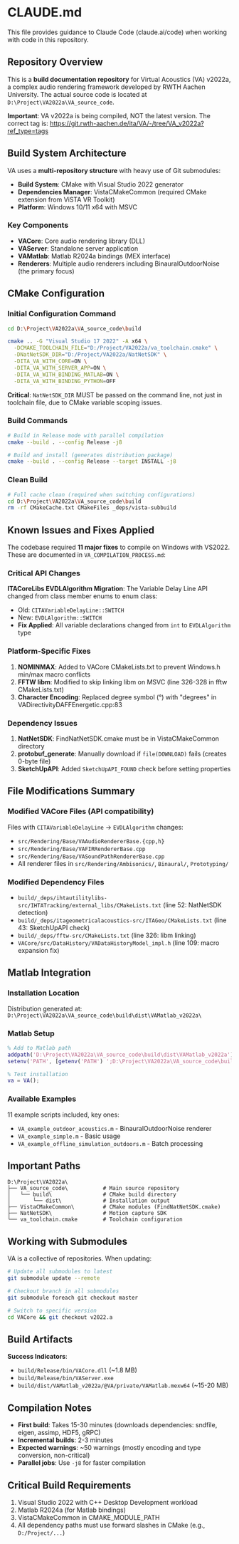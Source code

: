 # CLAUDE.md

This file provides guidance to Claude Code (claude.ai/code) when working with code in this repository.

## Repository Overview

This is a **build documentation repository** for Virtual Acoustics (VA) v2022a, a complex audio rendering framework developed by RWTH Aachen University. The actual source code is located at `D:\Project\VA2022a\VA_source_code`.

**Important**: VA v2022a is being compiled, NOT the latest version. The correct tag is:
https://git.rwth-aachen.de/ita/VA/-/tree/VA_v2022a?ref_type=tags

## Build System Architecture

VA uses a **multi-repository structure** with heavy use of Git submodules:
- **Build System**: CMake with Visual Studio 2022 generator
- **Dependencies Manager**: VistaCMakeCommon (required CMake extension from ViSTA VR Toolkit)
- **Platform**: Windows 10/11 x64 with MSVC

### Key Components
- **VACore**: Core audio rendering library (DLL)
- **VAServer**: Standalone server application
- **VAMatlab**: Matlab R2024a bindings (MEX interface)
- **Renderers**: Multiple audio renderers including BinauralOutdoorNoise (the primary focus)

## CMake Configuration

### Initial Configuration Command
```bash
cd D:\Project\VA2022a\VA_source_code\build

cmake .. -G "Visual Studio 17 2022" -A x64 \
  -DCMAKE_TOOLCHAIN_FILE="D:/Project/VA2022a/va_toolchain.cmake" \
  -DNatNetSDK_DIR="D:/Project/VA2022a/NatNetSDK" \
  -DITA_VA_WITH_CORE=ON \
  -DITA_VA_WITH_SERVER_APP=ON \
  -DITA_VA_WITH_BINDING_MATLAB=ON \
  -DITA_VA_WITH_BINDING_PYTHON=OFF
```

**Critical**: `NatNetSDK_DIR` MUST be passed on the command line, not just in toolchain file, due to CMake variable scoping issues.

### Build Commands
```bash
# Build in Release mode with parallel compilation
cmake --build . --config Release -j8

# Build and install (generates distribution package)
cmake --build . --config Release --target INSTALL -j8
```

### Clean Build
```bash
# Full cache clean (required when switching configurations)
cd D:\Project\VA2022a\VA_source_code\build
rm -rf CMakeCache.txt CMakeFiles _deps/vista-subbuild
```

## Known Issues and Fixes Applied

The codebase required **11 major fixes** to compile on Windows with VS2022. These are documented in `VA_COMPILATION_PROCESS.md`:

### Critical API Changes
**ITACoreLibs EVDLAlgorithm Migration**: The Variable Delay Line API changed from class member enums to enum class:
- Old: `CITAVariableDelayLine::SWITCH`
- New: `EVDLAlgorithm::SWITCH`
- **Fix Applied**: All variable declarations changed from `int` to `EVDLAlgorithm` type

### Platform-Specific Fixes
1. **NOMINMAX**: Added to VACore CMakeLists.txt to prevent Windows.h min/max macro conflicts
2. **FFTW libm**: Modified to skip linking libm on MSVC (line 326-328 in fftw CMakeLists.txt)
3. **Character Encoding**: Replaced degree symbol (°) with "degrees" in VADirectivityDAFFEnergetic.cpp:83

### Dependency Issues
1. **NatNetSDK**: FindNatNetSDK.cmake must be in VistaCMakeCommon directory
2. **protobuf_generate**: Manually download if `file(DOWNLOAD)` fails (creates 0-byte file)
3. **SketchUpAPI**: Added `SketchUpAPI_FOUND` check before setting properties

## File Modifications Summary

### Modified VACore Files (API compatibility)
Files with `CITAVariableDelayLine` → `EVDLAlgorithm` changes:
- `src/Rendering/Base/VAAudioRendererBase.{cpp,h}`
- `src/Rendering/Base/VAFIRRendererBase.cpp`
- `src/Rendering/Base/VASoundPathRendererBase.cpp`
- All renderer files in `src/Rendering/Ambisonics/`, `Binaural/`, `Prototyping/`

### Modified Dependency Files
- `build/_deps/ihtautilitylibs-src/IHTATracking/external_libs/CMakeLists.txt` (line 52: NatNetSDK detection)
- `build/_deps/itageometricalacoustics-src/ITAGeo/CMakeLists.txt` (line 43: SketchUpAPI check)
- `build/_deps/fftw-src/CMakeLists.txt` (line 326: libm linking)
- `VACore/src/DataHistory/VADataHistoryModel_impl.h` (line 109: macro expansion fix)

## Matlab Integration

### Installation Location
Distribution generated at: `D:\Project\VA2022a\VA_source_code\build\dist\VAMatlab_v2022a\`

### Matlab Setup
```matlab
% Add to Matlab path
addpath('D:\Project\VA2022a\VA_source_code\build\dist\VAMatlab_v2022a')
setenv('PATH', [getenv('PATH') ';D:\Project\VA2022a\VA_source_code\build\dist\bin'])

% Test installation
va = VA();
```

### Available Examples
11 example scripts included, key ones:
- `VA_example_outdoor_acoustics.m` - BinauralOutdoorNoise renderer
- `VA_example_simple.m` - Basic usage
- `VA_example_offline_simulation_outdoors.m` - Batch processing

## Important Paths

```
D:\Project\VA2022a\
├── VA_source_code\           # Main source repository
│   └── build\                # CMake build directory
│       └── dist\             # Installation output
├── VistaCMakeCommon\         # CMake modules (FindNatNetSDK.cmake)
├── NatNetSDK\                # Motion capture SDK
└── va_toolchain.cmake        # Toolchain configuration
```

## Working with Submodules

VA is a collective of repositories. When updating:
```bash
# Update all submodules to latest
git submodule update --remote

# Checkout branch in all submodules
git submodule foreach git checkout master

# Switch to specific version
cd VACore && git checkout v2022.a
```

## Build Artifacts

**Success Indicators**:
- `build/Release/bin/VACore.dll` (~1.8 MB)
- `build/Release/bin/VAServer.exe`
- `build/dist/VAMatlab_v2022a/@VA/private/VAMatlab.mexw64` (~15-20 MB)

## Compilation Notes

- **First build**: Takes 15-30 minutes (downloads dependencies: sndfile, eigen, assimp, HDF5, gRPC)
- **Incremental builds**: 2-3 minutes
- **Expected warnings**: ~50 warnings (mostly encoding and type conversion, non-critical)
- **Parallel jobs**: Use `-j8` for faster compilation

## Critical Build Requirements

1. Visual Studio 2022 with C++ Desktop Development workload
2. Matlab R2024a (for Matlab bindings)
3. VistaCMakeCommon in CMAKE_MODULE_PATH
4. All dependency paths must use forward slashes in CMake (e.g., `D:/Project/...`)

